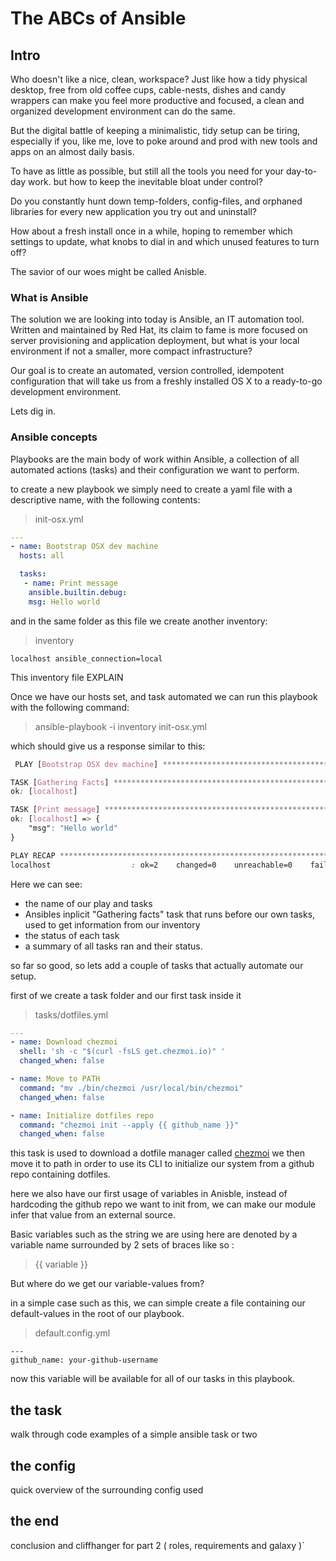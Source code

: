 # The ABCs of Ansible

## Intro
Who doesn't like a nice, clean, workspace? Just like how a tidy physical desktop, free from old coffee cups, cable-nests, dishes and candy wrappers can make you feel more productive and focused, a clean and organized development environment can do the same.

But the digital battle of keeping a minimalistic, tidy setup can be tiring, especially if you, like me, love to poke around and prod with new tools and apps on an almost daily basis. 

To have as little as possible, but still all the tools you need for your day-to-day work. 
but how to keep the inevitable bloat under control? 

Do you constantly hunt down temp-folders, config-files, and orphaned libraries for every new application you try out and uninstall? 

How about a fresh install once in a while, hoping to remember which settings to update, what knobs to dial in and which unused features to turn off? 

The savior of our woes might be called Anisble.


### What is Ansible
The solution we are looking into today is Ansible, an IT automation tool.
Written and maintained by Red Hat, its claim to fame is more focused on server provisioning and application deployment, but what is your local environment if not a smaller, more compact infrastructure?

Our goal is to create an automated, version controlled, idempotent configuration that will take us from a freshly installed OS X to a ready-to-go development environment.

Lets dig in.

### Ansible concepts
Playbooks are the main body of work within Ansible, a collection of all automated actions (tasks) and their configuration we want to perform. 

to create a new playbook we simply need to create a yaml file with a descriptive name, with the following contents: 
>init-osx.yml 
```yaml
---
- name: Bootstrap OSX dev machine
  hosts: all

  tasks:
   - name: Print message
 	ansible.builtin.debug:
  	msg: Hello world
```

and in the same folder as this file we create another inventory: 
>inventory
```
localhost ansible_connection=local
```
This inventory file EXPLAIN

Once we have our hosts set, and task automated we can run this playbook with the following command: 

> ansible-playbook -i inventory init-osx.yml
 
 which should give us a response similar to this: 

```css
 PLAY [Bootstrap OSX dev machine] *******************************************************************************************************

TASK [Gathering Facts] *****************************************************************************************************************
ok: [localhost]

TASK [Print message] *******************************************************************************************************************
ok: [localhost] => {
    "msg": "Hello world"
}

PLAY RECAP *****************************************************************************************************************************
localhost                  : ok=2    changed=0    unreachable=0    failed=0    skipped=0    rescued=0    ignored=0   

```

Here we can see: 

- the name of our play and tasks
- Ansibles inplicit "Gathering facts" task that runs before our own tasks, used to get information from our inventory
- the status of each task
- a summary of all tasks ran and their status.


so far so good, so lets add a couple of tasks that actually automate our setup. 

first of we create a task folder and our first task inside it 

> tasks/dotfiles.yml
```yaml
---
- name: Download chezmoi
  shell: 'sh -c "$(curl -fsLS get.chezmoi.io)" '
  changed_when: false

- name: Move to PATH
  command: "mv ./bin/chezmoi /usr/local/bin/chezmoi"
  changed_when: false

- name: Initialize dotfiles repo
  command: "chezmoi init --apply {{ github_name }}"
  changed_when: false

```
this task is used to download a dotfile manager called [chezmoi](https://www.chezmoi.io/)
we then move it to path in order to use its CLI to initialize our system from a github repo containing dotfiles. 

here we also have our first usage of variables in Anisble, instead of hardcoding the github repo we want to init from, we can make our module infer that value from an external source. 

Basic variables such as the string we are using here are denoted by a variable name surrounded by 2 sets of braces like so :
> {{ variable }}

But where do we get our variable-values from? 

in a simple case such as this, we can simple create a file containing our default-values in the root of our playbook.
>default.config.yml
```
---
github_name: your-github-username

```
now this variable will be available for all of our tasks in this playbook. 


## the task
walk through code examples of a simple ansible task or two

## the config
quick overview of the surrounding config used

## the end
conclusion and cliffhanger for part 2 ( roles, requirements and galaxy )`
